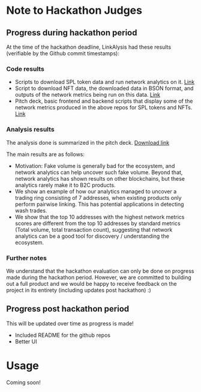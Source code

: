 # Note to Hackathon Judges
## Progress during hackathon period
At the time of the hackathon deadline, LinkAlysis had these results (verifiable by the Github commit timestamps):
### Code results
* Scripts to download SPL token data and run network analytics on it. [Link](https://github.com/uncommon-insights/network_analysis)
* Script to download NFT data, the downloaded data in BSON format, and outputs of the network metrics being run on this data. [Link](https://github.com/uncommon-insights/nft_data_download)
* Pitch deck, basic frontend and backend scripts that display some of the network metrics produced in the above repos for SPL tokens and NFTs. [Link](https://github.com/uncommon-insights/Linkalysis_fullstack)

### Analysis results
The analysis done is summarized in the pitch deck. [Download link](https://github.com/uncommon-insights/Linkalysis_fullstack/raw/main/20230314_pitch_LinkAlysis_final.pptx)

The main results are as follows:
* Motivation: Fake volume is generally bad for the ecosystem, and network analytics can help uncover such fake volume. Beyond that, network analytics has shown results on other blockchains, but these analytics rarely make it to B2C products.
* We show an example of how our analytics managed to uncover a trading ring consisting of 7 addresses, when existing products only perform pairwise linking. This has potential applications in detecting wash trades.
* We show that the top 10 addresses with the highest network metrics scores are different from the top 10 addresses by standard metrics (Total volume, total transaction count), suggesting that network analytics can be a good tool for discovery / understanding the ecosystem. 

### Further notes

We understand that the hackathon evaluation can only be done on progress made during the hackathon period. However, we are committed to building out a full product and we would be happy to receive feedback on the project in its entirety (including updates post hackathon) :)

## Progress post hackathon period
This will be updated over time as progress is made!
* Included README for the github repos
* Better UI

# Usage
Coming soon!